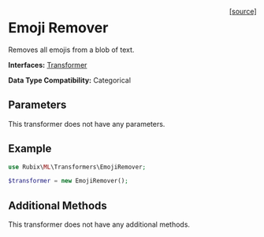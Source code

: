 <span style="float:right;"><a href="https://github.com/RubixML/ML/blob/master/src/Transformers/EmojiRemover.php">[source]</a></span>

# Emoji Remover
Removes all emojis from a blob of text.

**Interfaces:** [Transformer](api.md#transformer)

**Data Type Compatibility:** Categorical

## Parameters
This transformer does not have any parameters.

## Example
```php
use Rubix\ML\Transformers\EmojiRemover;

$transformer = new EmojiRemover();

```

## Additional Methods
This transformer does not have any additional methods.

